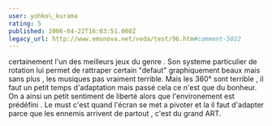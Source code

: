```yaml
---
user: yohko\_kurama
rating: 5
published: 2006-04-22T16:03:51.000Z
legacy_url: http://www.emunova.net/veda/test/96.htm#comment-5022
---
```

certainement l'un des meilleurs jeux du genre .
Son systeme particulier de rotation lui permet de rattraper certain "defaut" graphiquement beaux mais sans plus , les musiques pas vraiment terrible.
Mais les 360° sont terrible , il faut un petit temps d'adaptation mais passé cela ce n'est que du bonheur.
On a ainsi un petit sentiment de liberté alors que l'environement est prédéfini .
Le must c'est quand l'écran se met a pivoter et la il faut d'adapter parce que les ennemis arrivent de partout , c'est du grand ART.